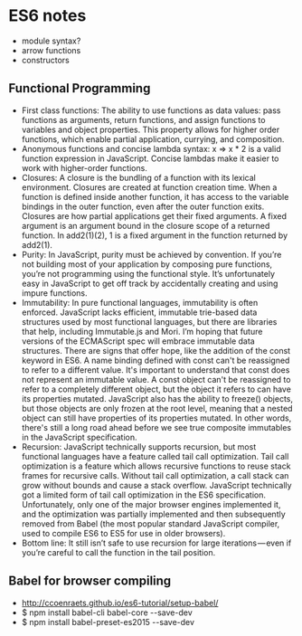 # ES6 notes
- module syntax?
- arrow functions
- constructors

## Functional Programming
- First class functions: The ability to use functions as data values: pass functions as arguments, return functions, and assign functions to variables and object properties. This property allows for higher order functions, which enable partial application, currying, and composition.
- Anonymous functions and concise lambda syntax: x => x * 2 is a valid function expression in JavaScript. Concise lambdas make it easier to work with higher-order functions.
- Closures: A closure is the bundling of a function with its lexical environment. Closures are created at function creation time. When a function is defined inside another function, it has access to the variable bindings in the outer function, even after the outer function exits. Closures are how partial applications get their fixed arguments. A fixed argument is an argument bound in the closure scope of a returned function. In add2(1)(2), 1 is a fixed argument in the function returned by add2(1).
- Purity: In JavaScript, purity must be achieved by convention. If you’re not building most of your application by composing pure functions, you’re not programming using the functional style. It’s unfortunately easy in JavaScript to get off track by accidentally creating and using impure functions.
- Immutability: In pure functional languages, immutability is often enforced. JavaScript lacks efficient, immutable trie-based data structures used by most functional languages, but there are libraries that help, including Immutable.js and Mori. I’m hoping that future versions of the ECMAScript spec will embrace immutable data structures.
There are signs that offer hope, like the addition of the const keyword in ES6. A name binding defined with const can't be reassigned to refer to a different value. It's important to understand that const does not represent an immutable value.
A const object can't be reassigned to refer to a completely different object, but the object it refers to can have its properties mutated. JavaScript also has the ability to freeze() objects, but those objects are only frozen at the root level, meaning that a nested object can still have properties of its properties mutated. In other words, there's still a long road ahead before we see true composite immutables in the JavaScript specification.
- Recursion: JavaScript technically supports recursion, but most functional languages have a feature called tail call optimization. Tail call optimization is a feature which allows recursive functions to reuse stack frames for recursive calls.
Without tail call optimization, a call stack can grow without bounds and cause a stack overflow. JavaScript technically got a limited form of tail call optimization in the ES6 specification. Unfortunately, only one of the major browser engines implemented it, and the optimization was partially implemented and then subsequently removed from Babel (the most popular standard JavaScript compiler, used to compile ES6 to ES5 for use in older browsers).
- Bottom line: It still isn’t safe to use recursion for large iterations — even if you’re careful to call the function in the tail position.


## Babel for browser compiling
- http://ccoenraets.github.io/es6-tutorial/setup-babel/
- $ npm install babel-cli babel-core --save-dev
- $ npm install babel-preset-es2015 --save-dev
